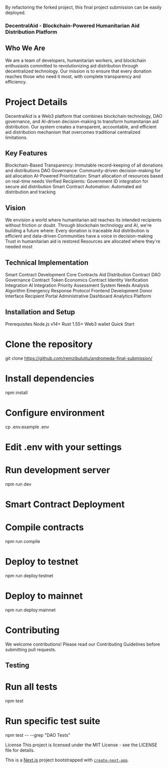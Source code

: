 By refactoring the forked project, this final project submission can be easily deployed.

### DecentralAid - Blockchain-Powered Humanitarian Aid Distribution Platform
## Who We Are
We are a team of developers, humanitarian workers, and blockchain enthusiasts committed to revolutionizing aid distribution through decentralized technology. Our mission is to ensure that every donation reaches those who need it most, with complete transparency and efficiency.
# Project Details
DecentralAid is a Web3 platform that combines blockchain technology, DAO governance, and AI-driven decision-making to transform humanitarian aid distribution. Our system creates a transparent, accountable, and efficient aid distribution mechanism that overcomes traditional centralized limitations.
## Key Features
Blockchain-Based Transparency: Immutable record-keeping of all donations and distributions
DAO Governance: Community-driven decision-making for aid allocation
AI-Powered Prioritization: Smart allocation of resources based on real-time needs
Verified Recipients: Government ID integration for secure aid distribution
Smart Contract Automation: Automated aid distribution and tracking
## Vision
We envision a world where humanitarian aid reaches its intended recipients without friction or doubt. Through blockchain technology and AI, we're building a future where:
Every donation is traceable
Aid distribution is efficient and data-driven
Communities have a voice in decision-making
Trust in humanitarian aid is restored
Resources are allocated where they're needed most
## Technical Implementation
Smart Contract Development
Core Contracts
Aid Distribution Contract
DAO Governance Contract
Token Economics Contract
Identity Verification Integration
AI Integration
Priority Assessment System
Needs Analysis Algorithm
Emergency Response Protocol
Frontend Development
Donor Interface
Recipient Portal
Administrative Dashboard
Analytics Platform
## Installation and Setup
Prerequisites
Node.js v14+
Rust 1.55+
Web3 wallet
Quick Start

# Clone the repository
git clone https://github.com/remzibulutlu/andromeda-final-submission/

# Install dependencies
npm install

# Configure environment
 cp .env.example .env
# Edit .env with your settings

# Run development server
npm run dev
# Smart Contract Deployment
# Compile contracts
npm run compile

# Deploy to testnet
npm run deploy:testnet

# Deploy to mainnet
npm run deploy:mainnet

# Contributing
We welcome contributions! Please read our Contributing Guidelines before submitting pull requests.

## Testing

# Run all tests
npm test

# Run specific test suite
npm test -- --grep "DAO Tests"


License
This project is licensed under the MIT License - see the LICENSE file for details.

This is a [Next.js](https://nextjs.org/) project bootstrapped with [`create-next-app`](https://github.com/vercel/next.js/tree/canary/packages/create-next-app).

